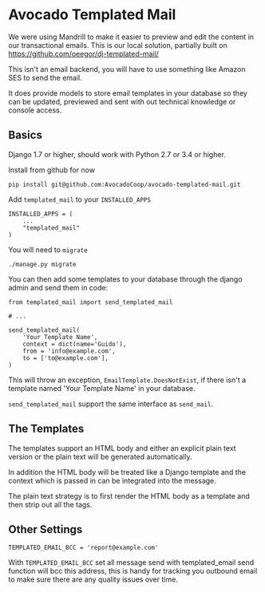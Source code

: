 # Avocado Templated Mail

We were using Mandrill to make it easier to preview and edit the content
in our transactional emails. This is our local solution, partially built
on https://github.com/oeegor/dj-templated-mail/

This isn't an email backend, you will have to use something like Amazon
SES to send the email.

It does provide models to store email templates in your database so they
can be updated, previewed and sent with out technical knowledge or
console access.

## Basics

Django 1.7 or higher, should work with Python 2.7 or 3.4 or higher.

Install from github for now

```
pip install git@github.com:AvocadoCoop/avocado-templated-mail.git
```

Add `templated_mail` to your `INSTALLED_APPS`

```
INSTALLED_APPS = (
    ...
    "templated_mail"
)
```

You will need to `migrate`

```
./manage.py migrate
```

You can then add some templates to your database through the django
admin and send them in code:

```
from templated_mail import send_templated_mail

# ...

send_templated_mail(
    'Your Template Name',
    context = dict(name='Guido'),
    from = 'info@example.com',
    to = ['to@example.com'],
)
```

This will throw an exception, `EmailTemplate.DoesNotExist`, if there
isn't a template named 'Your Template Name' in your database.

`send_templated_mail` support the same interface as `send_mail`.

## The Templates

The templates support an HTML body and either an explicit plain text
version or the plain text will be generated automatically.

In addition the HTML body will be treated like a Django template and the
context which is passed in can be integrated into the message.

The plain text strategy is to first render the HTML body as a template
and then strip out all the tags.

## Other Settings

```
TEMPLATED_EMAIL_BCC = 'report@example.com'
```

With `TEMPLATED_EMAIL_BCC` set all message send with templated_email
send function will bcc this address, this is handy for tracking you
outbound email to make sure there are any quality issues over time.
